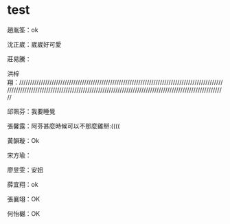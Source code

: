 # test

趙胤筌：ok

沈正崴：崴崴好可愛 

莊易騰：

洪梓翔：///////////////////////////////////////////////////////////////////////////////////////////////////////////////////////////////////////////////////////////////////////////////////////////////////

邱珮芬：我要睡覺

張馨露：阿芬甚麼時候可以不那麼雞掰:((((

黃韻璇：Ok

宋方瑜：

廖昱雯：安妞

薛宜翔：ok

張襄翊：OK

何怡樾：OK